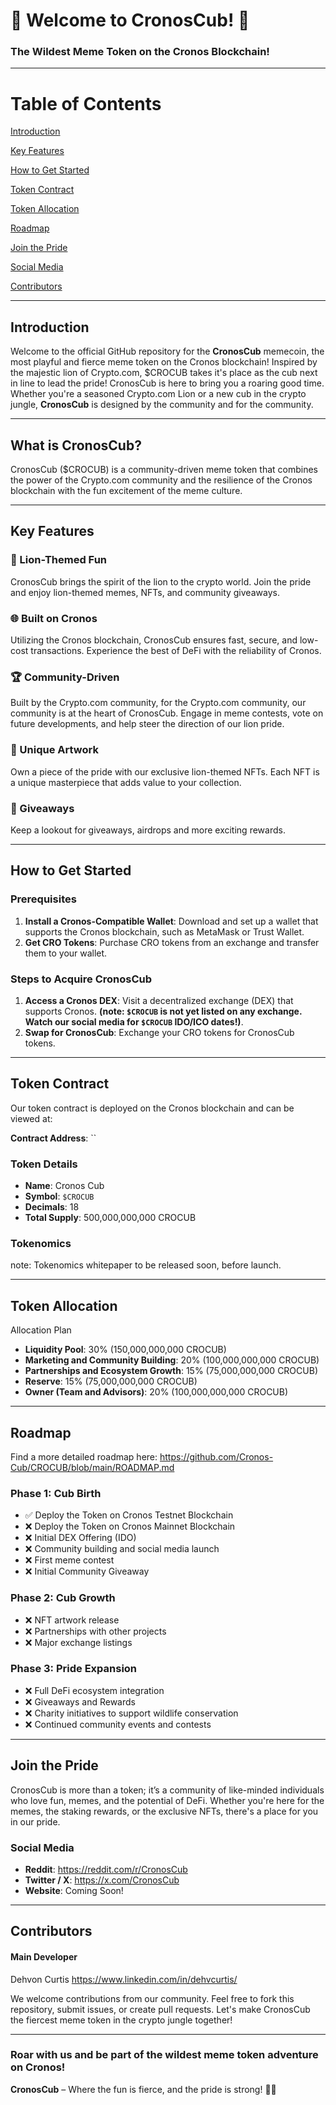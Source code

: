 # 🦁 Welcome to CronosCub! 🦁

### The Wildest Meme Token on the Cronos Blockchain!

---

# Table of Contents
[Introduction](#introduction)

[Key Features](#key-features)

[How to Get Started](#how-to-get-started)

[Token Contract](#token-contract)

[Token Allocation](#token-allocation)

[Roadmap](#roadmap)

[Join the Pride](#join-the-pride)

[Social Media](#social-media)

[Contributors](#contributors)

[]()

---

## Introduction

Welcome to the official GitHub repository for the **CronosCub** memecoin, the most playful and fierce meme token on the Cronos blockchain! Inspired by the majestic lion of Crypto.com, $CROCUB takes it's place as the cub next in line to lead the pride! CronosCub is here to bring you a roaring good time. Whether you're a seasoned Crypto.com Lion or a new cub in the crypto jungle, **CronosCub** is designed by the community and for the community.

---

## What is CronosCub?

CronosCub ($CROCUB) is a community-driven meme token that combines the power of the Crypto.com community and the resilience of the Cronos blockchain with the fun excitement of the meme culture.

---

## Key Features

### 🦁 Lion-Themed Fun
CronosCub brings the spirit of the lion to the crypto world. Join the pride and enjoy lion-themed memes, NFTs, and community giveaways.

### 🌐 Built on Cronos
Utilizing the Cronos blockchain, CronosCub ensures fast, secure, and low-cost transactions. Experience the best of DeFi with the reliability of Cronos.

### 🏆 Community-Driven
Built by the Crypto.com community, for the Crypto.com community, our community is at the heart of CronosCub. Engage in meme contests, vote on future developments, and help steer the direction of our lion pride.

### 🎨 Unique Artwork
Own a piece of the pride with our exclusive lion-themed NFTs. Each NFT is a unique masterpiece that adds value to your collection.

### 🐾 Giveaways
Keep a lookout for giveaways, airdrops and more exciting rewards.

---

## How to Get Started

### Prerequisites

1. **Install a Cronos-Compatible Wallet**: Download and set up a wallet that supports the Cronos blockchain, such as MetaMask or Trust Wallet.
2. **Get CRO Tokens**: Purchase CRO tokens from an exchange and transfer them to your wallet.

### Steps to Acquire CronosCub

1. **Access a Cronos DEX**: Visit a decentralized exchange (DEX) that supports Cronos. **(note: `$CROCUB` is not yet listed on any exchange. Watch our social media for `$CROCUB` IDO/ICO dates!)**.
2. **Swap for CronosCub**: Exchange your CRO tokens for CronosCub tokens.

---

## Token Contract

Our token contract is deployed on the Cronos blockchain and can be viewed at:

**Contract Address**: ``

### Token Details

- **Name**: Cronos Cub
- **Symbol**: `$CROCUB`
- **Decimals**: 18
- **Total Supply**: 500,000,000,000 CROCUB

### Tokenomics
note: Tokenomics whitepaper to be released soon, before launch.

---

## Token Allocation

Allocation Plan

- **Liquidity Pool**: 30% (150,000,000,000 CROCUB)
- **Marketing and Community Building**: 20% (100,000,000,000 CROCUB)
- **Partnerships and Ecosystem Growth**: 15% (75,000,000,000 CROCUB)
- **Reserve**: 15% (75,000,000,000 CROCUB)
- **Owner (Team and Advisors)**: 20% (100,000,000,000 CROCUB)
---

## Roadmap

Find a more detailed roadmap here: https://github.com/Cronos-Cub/CROCUB/blob/main/ROADMAP.md

### Phase 1: Cub Birth
- ✅ Deploy the Token on Cronos Testnet Blockchain
- ❌ Deploy the Token on Cronos Mainnet Blockchain
- ❌ Initial DEX Offering (IDO)
- ❌ Community building and social media launch
- ❌ First meme contest
- ❌ Initial Community Giveaway

### Phase 2: Cub Growth
- ❌ NFT artwork release
- ❌ Partnerships with other projects
- ❌ Major exchange listings

### Phase 3: Pride Expansion
- ❌ Full DeFi ecosystem integration
- ❌ Giveaways and Rewards
- ❌ Charity initiatives to support wildlife conservation
- ❌ Continued community events and contests

---

## Join the Pride

CronosCub is more than a token; it’s a community of like-minded individuals who love fun, memes, and the potential of DeFi. Whether you're here for the memes, the staking rewards, or the exclusive NFTs, there's a place for you in our pride.

### Social Media

- **Reddit**: https://reddit.com/r/CronosCub
- **Twitter / X**: https://x.com/CronosCub
- **Website**: Coming Soon!

---

## Contributors

#### Main Developer
Dehvon Curtis
https://www.linkedin.com/in/dehvcurtis/

We welcome contributions from our community. Feel free to fork this repository, submit issues, or create pull requests. Let's make CronosCub the fiercest meme token in the crypto jungle together!

---

### Roar with us and be part of the wildest meme token adventure on Cronos!

**CronosCub** – Where the fun is fierce, and the pride is strong! 🦁🌟
